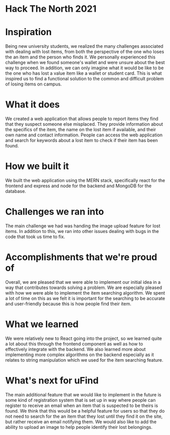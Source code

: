 # Hack The North 2021

# Inspiration

Being new university students, we realized the many challenges associated with dealing with lost items, from both the perspective of the one who loses the an item and the person who finds it. We personally experienced this challenge when we found someone's wallet and were unsure about the best way to proceed. In addition, we can only imagine what it would be like to be the one who has lost a value item like a wallet or student card. This is what inspired us to find a functional solution to the common and difficult problem of losing items on campus.

# What it does

We created a web application that allows people to report items they find that they suspect someone else misplaced. They provide information about the specifics of the item, the name on the lost item if available, and their own name and contact information. People can access the web application and search for keywords about a lost item to check if their item has been found.

# How we built it

We built the web application using the MERN stack, specifically react for the frontend and express and node for the backend and MongoDB for the database.

# Challenges we ran into

The main challenge we had was handing the image upload feature for lost items. In addition to this, we ran into other issues dealing with bugs in the code that took us time to fix.

# Accomplishments that we're proud of

Overall, we are pleased that we were able to implement our initial idea in a way that contributes towards solving a problem. We are especially pleased with how we were able to implement the item searching algorithm. We spent a lot of time on this as we felt it is important for the searching to be accurate and user-friendly because this is how people find their item.

# What we learned

We were relatively new to React going into the project, so we learned quite a lot about this through the frontend component as well as how to effectively integrate with the backend. We also learned more about implementing more complex algorithms on the backend especially as it relates to string manipulation which we used for the item searching feature.

# What's next for uFind

The main additional feature that we would like to implement in the future is some kind of registration system that is set up in way where people can register to receive an email when an item that is suspected to be theirs is found. We think that this would be a helpful feature for users so that they do not need to search for the an item that they lost until they find it on the site, but rather receive an email notifying them. We would also like to add the ability to upload an image to help people identify their lost belongings.
